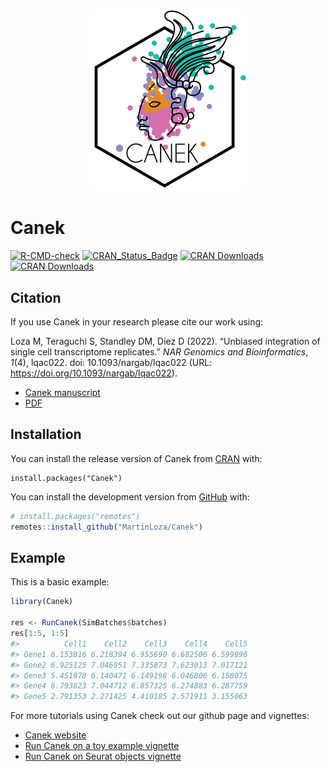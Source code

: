 
<!-- README.md is generated from README.Rmd. Please edit that file -->
<!--![Canek_logo](images/logo.png){width="100"}<!-- -->
<p align="center">
<img src="man/figures/README-logo.png" width="50%"  />
</p>

# Canek

<!-- badges: start -->

[![R-CMD-check](https://github.com/MartinLoza/Canek/workflows/R-CMD-check/badge.svg)](https://github.com/MartinLoza/Canek/actions)
[![CRAN_Status_Badge](https://www.r-pkg.org/badges/version/Canek)](https://cran.r-project.org/package=Canek)
[![CRAN
Downloads](https://cranlogs.r-pkg.org/badges/Canek)](https://cran.r-project.org/package=Canek)
[![CRAN
Downloads](https://cranlogs.r-pkg.org/badges/grand-total/Canek)](https://cran.r-project.org/package=Canek)
<!-- badges: end -->

## Citation

If you use Canek in your research please cite our work using:

Loza M, Teraguchi S, Standley DM, Diez D (2022). “Unbiased integration
of single cell transcriptome replicates.” *NAR Genomics and
Bioinformatics*, *1*(4), lqac022. doi: 10.1093/nargab/lqac022 (URL:
<https://doi.org/10.1093/nargab/lqac022>).

-   [Canek
    manuscript](https://academic.oup.com/nargab/article/4/1/lqac022/6548822?login=true)
-   [PDF](https://academic.oup.com/nargab/article-pdf/4/1/lqac022/42899055/lqac022.pdf)

## Installation

You can install the release version of Canek from
[CRAN](https://CRAN.R-project.org) with:

    install.packages("Canek")

You can install the development version from
[GitHub](https://github.com/) with:

``` r
# install.packages("remotes")
remotes::install_github("MartinLoza/Canek")
```

## Example

This is a basic example:

``` r
library(Canek)

res <- RunCanek(SimBatches$batches)
res[1:5, 1:5]
#>          Cell1    Cell2    Cell3    Cell4    Cell5
#> Gene1 6.153816 6.218394 6.955690 6.682506 6.599896
#> Gene2 6.925125 7.046951 7.335873 7.623013 7.017121
#> Gene3 5.451978 6.140471 6.149198 6.046806 6.158075
#> Gene4 6.793623 7.044712 6.857325 6.274883 6.287759
#> Gene5 2.791353 2.271425 4.410185 2.571911 3.155063
```

For more tutorials using Canek check out our github page and vignettes:

-   [Canek website](https://martinloza.github.io/Canek/index.html)
-   [Run Canek on a toy example
    vignette](https://martinloza.github.io/Canek/articles/toy_example.html)
-   [Run Canek on Seurat objects
    vignette](https://martinloza.github.io/Canek/articles/seurat.html)
